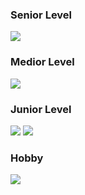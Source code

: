 ### Senior Level
<img src="https://skillicons.dev/icons?i=html,css,vscode,ps,ai" />

### Medior Level
<img src="https://skillicons.dev/icons?i=js,ts,nodejs,express,react,next,tailwind,sass,md" />

### Junior Level

<img src="https://skillicons.dev/icons?i=py,pytorch,tensorflow,materialui,redux,vite,bootstrap" /> <img src="https://skillicons.dev/icons?i=bash,firebase,mongo,postgres,regex,git,grafana,php,java,cs" />

### Hobby
<img src="https://skillicons.dev/icons?i=blender,ai,ps,ae,pr,unity,vercel,idea" />

<!-- 
---

- There is not much to see, but I always make stuff! 🫡
- Musician 🎵 [Spotify](https://open.spotify.com/artist/1Ngynwc6bFIKGzRcOrBAnx?si=mlMzuSqfS6yP7J1MI6bKkw) | [Apple Music](https://music.apple.com/us/artist/dxvil/1581545014)
- Sometimes I play games 🎮
- Developer mainly in `js` or `ts` 👨‍💻
- FavStack: `nextjs`, `tailwindcss`, `ts` ⭐


**jaroslav-masa/jaroslav-masa** is a ✨ _special_ ✨ repository because its `README.md` (this file) appears on your GitHub profile.

Here are some ideas to get you started:

- 🔭 I’m currently working on ...
- 🌱 I’m currently learning ...
- 👯 I’m looking to collaborate on ...
- 🤔 I’m looking for help with ...
- 💬 Ask me about ...
- 📫 How to reach me: ...
- 😄 Pronouns: ...
- ⚡ Fun fact: ...
-->
